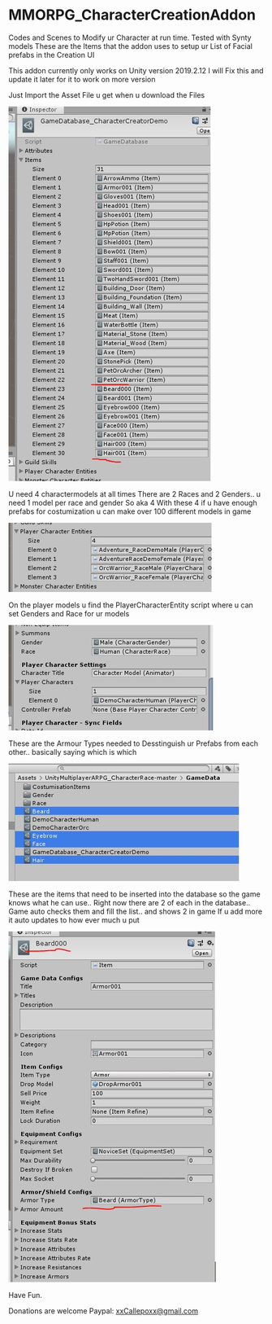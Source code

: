# MMORPG_CharacterCreationAddon
 Codes and Scenes to Modify ur Character at run time. Tested with Synty models
These are the Items that the addon uses to setup ur List of Facial prefabs in the Creation UI

This addon currently only works on Unity version 2019.2.12
I will Fix this and update it later for it to work on more version

Just Import the Asset File u get when u download the Files

![Database Files](Githubcreator/DatabaseFiles.JPG)

U need 4 charactermodels at all times
There are 2 Races and 2 Genders.. u need 1 model per race and gender 
So aka 4
With these 4 if u have enough prefabs for costumization u can make over 100 different models in game

![CharacterModels](Githubcreator/Characters.JPG)

On the player models u find the PlayerCharacterEntity script where u can set Genders and Race for ur models

![PlayercharacterEntity Script](Githubcreator/PlayerCharacterEntity.JPG)


These are the Armour Types needed to Desstinguish ur Prefabs from each other.. basically saying which is which

![Types](Githubcreator/Types.JPG)

These are the items that need to be inserted into the database so the game knows what he can use.. 
Right now there are 2 of each in the database.. Game auto checks them and fill the list.. and shows 2 in game
If u add more it auto updates to how ever much u put

![CharacterFaceItems](Githubcreator/CustomItems.JPG)

Have Fun.

Donations are welcome 
Paypal: xxCallepoxx@gmail.com
